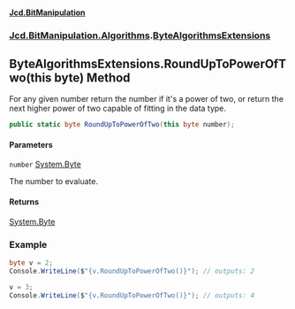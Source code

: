 #### [Jcd.BitManipulation](index 'index')
### [Jcd.BitManipulation.Algorithms](Jcd.BitManipulation.Algorithms 'Jcd.BitManipulation.Algorithms').[ByteAlgorithmsExtensions](Jcd.BitManipulation.Algorithms.ByteAlgorithmsExtensions 'Jcd.BitManipulation.Algorithms.ByteAlgorithmsExtensions')

## ByteAlgorithmsExtensions.RoundUpToPowerOfTwo(this byte) Method

For any given number return the number if it's a power of two,
or return the next higher power of two capable of fitting in the
data type.

```csharp
public static byte RoundUpToPowerOfTwo(this byte number);
```
#### Parameters

<a name='Jcd.BitManipulation.Algorithms.ByteAlgorithmsExtensions.RoundUpToPowerOfTwo(thisbyte).number'></a>

`number` [System.Byte](https://docs.microsoft.com/en-us/dotnet/api/System.Byte 'System.Byte')

The number to evaluate.

#### Returns
[System.Byte](https://docs.microsoft.com/en-us/dotnet/api/System.Byte 'System.Byte')

### Example

```csharp
byte v = 2;
Console.WriteLine($"{v.RoundUpToPowerOfTwo()}"); // outputs: 2

v = 3;
Console.WriteLine($"{v.RoundUpToPowerOfTwo()}"); // outputs: 4
```